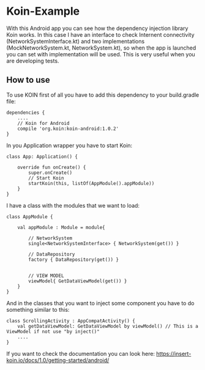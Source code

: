 # Koin-Example
With this Android app you can see how the dependency injection library Koin works. In this case I have an interface to check Internent
connectivity (NetworkSystemInterface.kt) and two implementations (MockNetworkSystem.kt, NetworkSystem.kt), so when the app is
launched you can set with implementation will be used. This is very useful when you are developing tests.

## How to use
To use KOIN first of all you have to add this dependency to your build.gradle file:

```
dependencies {
    ....
    // Koin for Android
    compile 'org.koin:koin-android:1.0.2'
}
```

In you Application wrapper you have to start Koin:
```
class App: Application() {

    override fun onCreate() {
        super.onCreate()
        // Start Koin
        startKoin(this, listOf(AppModule().appModule))
    }
}
```

I have a class with the modules that we want to load:

```
class AppModule {

    val appModule : Module = module{

        // NetworkSystem
        single<NetworkSystemInterface> { NetworkSystem(get()) }

        // DataRepository
        factory { DataRepository(get()) }


        // VIEW MODEL
        viewModel{ GetDataViewModel(get()) }
    }
}
```

And in the classes that you want to inject some component you have to do something similar to this:
```
class ScrollingActivity : AppCompatActivity() {
    val getDataViewModel: GetDataViewModel by viewModel() // This is a ViewModel if not use "by inject()"
    ....
}
```
If you want to check the documentation you can look here: https://insert-koin.io/docs/1.0/getting-started/android/
